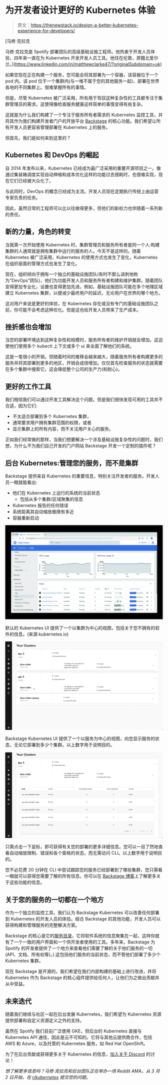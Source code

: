 # 为开发者设计更好的 Kubernetes 体验

> 原文：<https://thenewstack.io/design-a-better-kubernetes-experience-for-developers/>

[](https://www.linkedin.com/in/matthewclarke47/?originalSubdomain=uk)

 [马修·克拉克

马修·克拉克是 Spotify 部署团队的高级基础设施工程师。他热衷于开发人员体验，四年来一直在为 Kubernetes 开发开发人员工具。他住在伦敦，原籍北爱尔兰。](https://www.linkedin.com/in/matthewclarke47/?originalSubdomain=uk) [](https://www.linkedin.com/in/matthewclarke47/?originalSubdomain=uk)

如果您现在正在构建一个服务，您可能会将其部署为一个容器，该容器位于一个 pod 内，该 pod 位于一个集群内(与一堆不属于您的其他服务一起)，部署在世界各地的不同集群上。很难掌握所有的事情。

但是，尽管 Kubernetes 被广泛采用，所有用于驾驭这种复杂性的工具都专注于集群管理员的需求。这使得像检查服务健康这样简单的事情变得有些复杂。

这就是为什么我们构建了一个专注于服务所有者需求的 Kubernetes 监控工具，并将其作为我们构建开发者门户的开放平台 [Backstage](https://backstage.io) 的核心功能。我们希望让所有开发人员更容易管理部署在 Kubernetes 上的服务。

但首先，我们是如何来到这里的？

## Kubernetes 和 DevOps 的崛起

自 2014 年发布以来，Kubernetes 已经成为最广泛采用的重要开源项目之一。像通过集装箱调度实现自动伸缩和成本优化这样的功能过去很耗时，也很难实现，现在它们已经被大众化了。

与此同时，DevOps 的概念已经成为主流。开发人员现在定期执行传统上由运营专家负责的任务。

因此，虽然日常的工程师可以比以往做得更多，但他们的新权力也伴随着一系列新的责任。

## 新的力量，角色的转变

当我第一次开始使用 Kubernetes 时，集群管理员和服务所有者是同一个人:构建集群的人通常就是拥有集群中运行的服务的人。今天不是这样的。随着 Kubernetes 被广泛采用，Kubernetes 的使用方式也发生了变化，Kubernetes 在组织层面的管理方式也发生了变化。

现在，组织倾向于拥有一个独立的基础设施团队(有时不那么讽刺地称为“DevOps”团队)，他们为功能开发人员和服务所有者构建和维护集群。随着团队变得更加专业化，设置也变得更加先进。例如，基础设施团队可能在多个地理区域建立 Kubernetes 集群，以便减少最终用户的延迟，无论用户在世界的哪个地方。

这对用户来说是更好的体验，在 Kubernetes 存在或没有专门的基础设施团队之前，你可能不会考虑这种优化。但是这也给开发人员带来了生产成本。

## 挫折感也会增加

当您的部署环境达到这种复杂性和规模时，服务所有者的维护开销就会增加。这迫使他们使用多个 kubectl 上下文或多个 ui 来全面了解他们的系统。

这是一笔很小的开销，但随着时间的推移会越来越大，随着服务所有者构建更多的服务并将其部署到更多的地区，开销会成倍增加。仅仅首先检查服务的状态就需要在多个集群中搜索它。这会降低整个公司的生产力(和耐心)。

## 更好的工作工具

我们相信我们可以通过开发工具解决这个问题。但是我们很快发现可用的工具并不合适，因为它们:

*   不太适合部署到多个 Kubernetes 集群，
*   通常要求用户拥有集群范围的权限，或者
*   显示集群上的所有内容，而不关注用户关心的服务。

正如我们经常做的那样，当我们想要解决一个涉及基础设施复杂性的问题时，我们想，为什么不为我们自己开发的门户网站 Backstage 开发一个定制的插件呢？

## 后台 Kubernetes:管理您的服务，而不是集群

Backstage 提供来自 Kubernetes 的重要信息，特别关注开发者的服务。开发人员一眼就能看出:

*   他们在 Kubernetes 上运行的系统的当前状态
    *   包括从多个集群/区域聚集的信息
*   Kubernetes 报告的任何错误
*   系统距离其自动缩放极限有多近
*   容器重新启动

![](img/b7ba3cfc91c35d17377bef178ac9dc21.png)

默认的 Kubernetes UI 提供了一个以集群为中心的视图，包括关于您不拥有的软件的信息。(来源:kubernetes.io)

![](img/1ccb214459bb81f1ce3963f5dae73936.png)

Backstage Kubernetes UI 提供了一个以服务为中心的视图，向您显示服务的状态，无论它部署到多少个集群。以上数字用于说明目的。

![](img/cd952b83a6cbda77e14ee6be36ca5d46.png)

只需点击一下鼠标，即可获得有关您的部署的更多详细信息。您可以一目了然地查看自动缩放限制、错误和各个窗格的状态，而无需访问 CLI。以上数字用于说明目的。

您不必花费 20 分钟在 CLI 中尝试跟踪您的服务已经部署到了哪些集群，您只需看一眼就可以获得您需要了解的所有信息。你可以在 [Backstage 博客](https://backstage.io/blog/2021/01/12/new-backstage-feature-kubernetes-for-service-owners)上了解更多关于这些功能的信息。

## 关于您的服务的一切都在一个地方

作为一个独立的监控工具，我们认为 Backstage Kubernetes 可以改善任何部署到 Kubernetes 的开发人员的体验。结合 Backstage 的其他功能，开发人员可以获得构建和管理服务的完整解决方案。

Backstage 的核心是它的[服务目录](https://backstage.io/blog/2020/05/22/phase-2-service-catalog)，它将软件系统的信息聚集在一起，这样你就有了一个一致的用户界面和一个供开发者使用的工具。多年来，Backstage 为 Spotify 的开发者提供了一个地方来查看他们需要了解的关于他们服务的一切(API、文档、所有权等)。).这包括他们服务的当前状态，而不管他们部署了多少个 Kubernetes 集群。

现在 Backstage 是开源的，我们希望在我们内部构建的基础上进行改进，并将 Kubernetes 作为 Backstage 的核心组件提供给任何人，让他们为之做出贡献并从中受益。

## 未来迭代

随着我们继续与社区一起在后台发展 Kubernetes，我们希望为 Kubernetes 资源提供部署和自定义资源定义之外的支持。

虽然在 Spotify 我们目前广泛使用 GKE，但后台的 Kubernetes 直接与 Kubernetes API 通信，因此是云不可知的。它将与其他云提供商合作，包括 AWS 和 Azure，以及托管的 Kubernetes 服务，如 Red Hat OpenShift。

为了在后台贡献或获得更多关于 Kubernetes 的信息，[加入关于 Discord](https://discord.gg/MUpMjP2) 的讨论！

*想了解更多信息吗？马修·克拉克和后台团队正在举办一场 Reddit AMA。从 3 月 2 日开始，在 [r/kubernetes](https://www.reddit.com/r/kubernetes/) 提交您的问题。*

<svg xmlns:xlink="http://www.w3.org/1999/xlink" viewBox="0 0 68 31" version="1.1"><title>Group</title> <desc>Created with Sketch.</desc></svg>